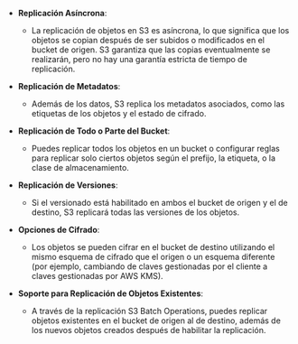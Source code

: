 - **Replicación Asíncrona**:
    
    - La replicación de objetos en S3 es asíncrona, lo que significa que los objetos se copian después de ser subidos o modificados en el bucket de origen. S3 garantiza que las copias eventualmente se realizarán, pero no hay una garantía estricta de tiempo de replicación.

- **Replicación de Metadatos**:
    
    - Además de los datos, S3 replica los metadatos asociados, como las etiquetas de los objetos y el estado de cifrado.

- **Replicación de Todo o Parte del Bucket**:
    
    - Puedes replicar todos los objetos en un bucket o configurar reglas para replicar solo ciertos objetos según el prefijo, la etiqueta, o la clase de almacenamiento.

- **Replicación de Versiones**:
    
    - Si el versionado está habilitado en ambos el bucket de origen y el de destino, S3 replicará todas las versiones de los objetos.

- **Opciones de Cifrado**:
    
    - Los objetos se pueden cifrar en el bucket de destino utilizando el mismo esquema de cifrado que el origen o un esquema diferente (por ejemplo, cambiando de claves gestionadas por el cliente a claves gestionadas por AWS KMS).

- **Soporte para Replicación de Objetos Existentes**:
    
    - A través de la replicación S3 Batch Operations, puedes replicar objetos existentes en el bucket de origen al de destino, además de los nuevos objetos creados después de habilitar la replicación.